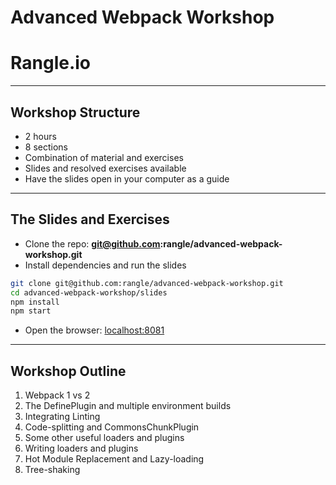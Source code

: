 # Advanced Webpack Workshop

# Rangle.io

---

## Workshop Structure

- 2 hours
- 8 sections
- Combination of material and exercises
- Slides and resolved exercises available
- Have the slides open in your computer as a guide

---

## The Slides and Exercises

- Clone the repo: **git@github.com:rangle/advanced-webpack-workshop.git**
- Install dependencies and run the slides

```sh
git clone git@github.com:rangle/advanced-webpack-workshop.git
cd advanced-webpack-workshop/slides
npm install
npm start
```

- Open the browser: [localhost:8081](http://localhost:8081)

---

## Workshop Outline

1. Webpack 1 vs 2
2. The DefinePlugin and multiple environment builds
3. Integrating Linting
4. Code-splitting and CommonsChunkPlugin
5. Some other useful loaders and plugins
6. Writing loaders and plugins
7. Hot Module Replacement and Lazy-loading
8. Tree-shaking
